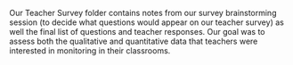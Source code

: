Our Teacher Survey folder contains notes from our survey brainstorming session (to decide what questions would appear on our teacher survey) as well the final list of questions and teacher responses.  Our goal was to assess both the qualitative and quantitative data that teachers were interested in monitoring in their classrooms.

